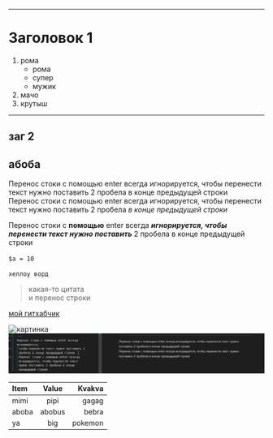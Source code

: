 ***
# Заголовок 1

1. рома
    + рома
    * супер
    - мужик
2. мачо
3. крутыш
___
## заг 2
абоба
---
Перенос стоки с помощью enter всегда игнорируется,
 чтобы перенести текст нужно поставить 2 пробела в конце предыдущей строки  
 Перенос стоки с помощью enter всегда игнорируется, чтобы перенести текст нужно поставить 2 пробела _в конце предыдущей строки_

Перенос стоки с **помощью** enter всегда ***игнорируется, чтобы перенести текст нужно поставить*** 2 пробела в конце предыдущей строки

`
 $a = 10
`
```
хеллоу ворд
```
>какая-то цитата  
и перенос строки

[мой гитхабчик](https://github.com/riamdi/fold)

![картинка]()
![kartinka](image.png)

Item    |  Value   | Kvakva
:-------|:--------:|-------:
mimi|pipi|gagag
aboba   |abobus    | bebra
ya      | big      |pokemon
